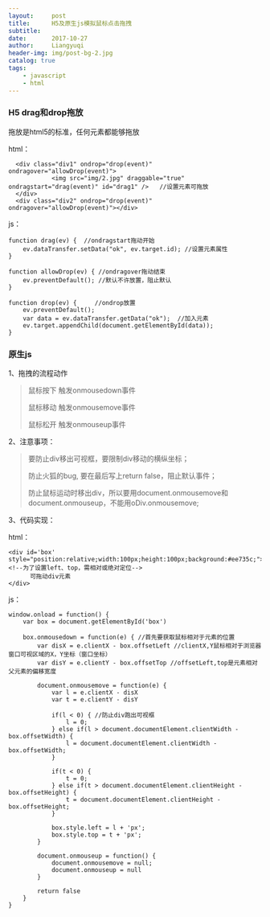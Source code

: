 ```yaml
---
layout:     post
title:      H5及原生js模拟鼠标点击拖拽
subtitle:  
date:       2017-10-27
author:     Liangyuqi
header-img: img/post-bg-2.jpg
catalog: true
tags:
    - javascript
    - html
---
```


### H5 drag和drop拖放

拖放是html5的标准，任何元素都能够拖放

html：

	  <div class="div1" ondrop="drop(event)" ondragover="allowDrop(event)">
	            <img src="img/2.jpg" draggable="true" ondragstart="drag(event)" id="drag1" />   //设置元素可拖放
	  </div>
      <div class="div2" ondrop="drop(event)" ondragover="allowDrop(event)"></div>

js：

	function drag(ev) {  //ondragstart拖动开始
        ev.dataTransfer.setData("ok", ev.target.id); //设置元素属性
    }
    
    function allowDrop(ev) { //ondragover拖动结束
        ev.preventDefault(); //默认不许放置，阻止默认
    }

    function drop(ev) {     //ondrop放置
        ev.preventDefault();
        var data = ev.dataTransfer.getData("ok");  //加入元素
        ev.target.appendChild(document.getElementById(data));
    }

### 原生js

1、拖拽的流程动作

> 鼠标按下 触发onmousedown事件
> 
> 鼠标移动 触发onmousemove事件
> 
> 鼠标松开 触发onmouseup事件


2、注意事项：
 
> 要防止div移出可视框，要限制div移动的横纵坐标； 
> 
> 防止火狐的bug, 要在最后写上return false，阻止默认事件； 
> 
> 防止鼠标运动时移出div，所以要用document.onmousemove和document.onmouseup，不能用oDiv.onmousemove;

3、代码实现：

html：

	<div id='box' style="position:relative;width:100px;height:100px;background:#ee735c;">  <!--为了设置left、top，需相对或绝对定位-->
	      可拖动div元素
	</div>

js：

	window.onload = function() {
        var box = document.getElementById('box')

        box.onmousedown = function(e) { //首先要获取鼠标相对于元素的位置
            var disX = e.clientX - box.offsetLeft //clientX,Y鼠标相对于浏览器窗口可视区域的X，Y坐标（窗口坐标）
            var disY = e.clientY - box.offsetTop //offsetLeft,top是元素相对父元素的偏移宽度

            document.onmousemove = function(e) { 
                var l = e.clientX - disX
                var t = e.clientY - disY

                if(l < 0) { //防止div跑出可视框
                    l = 0;
                } else if(l > document.documentElement.clientWidth - box.offsetWidth) {
                    l = document.documentElement.clientWidth - box.offsetWidth;
                }

                if(t < 0) {
                    t = 0;
                } else if(t > document.documentElement.clientHeight - box.offsetHeight) {
                    t = document.documentElement.clientHeight - box.offsetHeight;
                }

                box.style.left = l + 'px';
                box.style.top = t + 'px';
            }
            
            document.onmouseup = function() {
                document.onmousemove = null;
                document.onmouseup = null
            }
            
            return false
        }
    }
